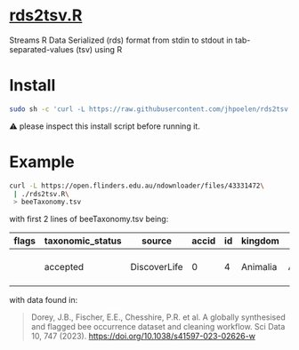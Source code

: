 # [rds2tsv.R](./rds2tsv.R)
Streams R Data Serialized (rds) format from stdin to stdout in tab-separated-values (tsv) using R

# Install

```bash
sudo sh -c 'curl -L https://raw.githubusercontent.com/jhpoelen/rds2tsv.R/main/rds2tsv.R > /usr/local/bin/rds2tsv.R && chmod +x /usr/local/bin/rds2tsv.R'
```

:warning: please inspect this install script before running it.

# Example

```bash 
curl -L https://open.flinders.edu.au/ndownloader/files/43331472\
 | ./rds2tsv.R\
 > beeTaxonomy.tsv
```

with first 2 lines of beeTaxonomy.tsv being:

| flags | taxonomic_status | source | accid | id | kingdom | phylum | class | order | family | subfamily | tribe | subtribe | validName | canonical | canonical_withFlags | genus | subgenus | species | infraspecies | authorship | taxon_rank | valid | notes |
| --- | --- | --- | --- | --- | --- | --- | --- | --- | --- | --- | --- | --- | --- | --- | --- | --- | --- | --- | --- | --- | --- | --- | --- |
|  | accepted | DiscoverLife | 0 | 4 | Animalia | Arthropoda | Insecta | Hymenoptera | Andrenidae | Panurginae | Calliopsini |  | Acamptopoeum argentinum (Friese, 1906) | Acamptopoeum argentinum | Acamptopoeum argentinum | Acamptopoeum |  | argentinum |  | (Friese, 1906) | Species | TRUE |  |

with data found in:

> Dorey, J.B., Fischer, E.E., Chesshire, P.R. et al. A globally synthesised and flagged bee occurrence dataset and cleaning workflow. Sci Data 10, 747 (2023). https://doi.org/10.1038/s41597-023-02626-w

